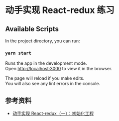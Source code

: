 # 动手实现 React-redux 练习

## Available Scripts

In the project directory, you can run:

### `yarn start`

Runs the app in the development mode.\
Open [http://localhost:3000](http://localhost:3000) to view it in the browser.

The page will reload if you make edits.\
You will also see any lint errors in the console.

## 参考资料

- [动手实现 React-redux（一）：初始化工程](http://huziketang.mangojuice.top/books/react/lesson36)
